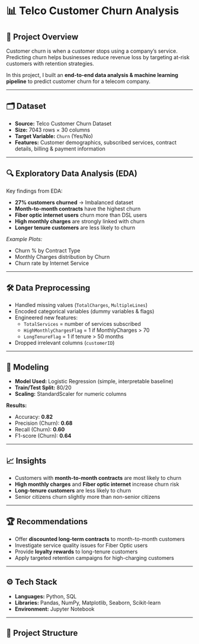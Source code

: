 # 📊 Telco Customer Churn Analysis

## 📌 Project Overview
Customer churn is when a customer stops using a company’s service. Predicting churn helps businesses reduce revenue loss by targeting at-risk customers with retention strategies.  

In this project, I built an **end-to-end data analysis & machine learning pipeline** to predict customer churn for a telecom company.  

---

## 🗂️ Dataset
- **Source:** Telco Customer Churn Dataset  
- **Size:** 7043 rows × 30 columns  
- **Target Variable:** `Churn` (Yes/No)  
- **Features:** Customer demographics, subscribed services, contract details, billing & payment information  

---

## 🔍 Exploratory Data Analysis (EDA)
Key findings from EDA:
- **27% customers churned** → Imbalanced dataset  
- **Month-to-month contracts** have the highest churn  
- **Fiber optic internet users** churn more than DSL users  
- **High monthly charges** are strongly linked with churn  
- **Longer tenure customers** are less likely to churn  

*Example Plots:*  
- Churn % by Contract Type  
- Monthly Charges distribution by Churn  
- Churn rate by Internet Service  

---

## 🛠️ Data Preprocessing
- Handled missing values (`TotalCharges`, `MultipleLines`)  
- Encoded categorical variables (dummy variables & flags)  
- Engineered new features:  
  - `TotalServices` = number of services subscribed  
  - `HighMonthlyChargesFlag` = 1 if MonthlyCharges > 70  
  - `LongTenureFlag` = 1 if tenure > 50 months  
- Dropped irrelevant columns (`customerID`)  

---

## 🤖 Modeling
- **Model Used:** Logistic Regression (simple, interpretable baseline)  
- **Train/Test Split:** 80/20  
- **Scaling:** StandardScaler for numeric columns  

**Results:**  
- Accuracy: **0.82**  
- Precision (Churn): **0.68**  
- Recall (Churn): **0.60**  
- F1-score (Churn): **0.64**  

---

## 📈 Insights
- Customers with **month-to-month contracts** are most likely to churn  
- **High monthly charges** and **Fiber optic internet** increase churn risk  
- **Long-tenure customers** are less likely to churn  
- Senior citizens churn slightly more than non-senior citizens  

---

## 🏆 Recommendations
- Offer **discounted long-term contracts** to month-to-month customers  
- Investigate service quality issues for Fiber Optic users  
- Provide **loyalty rewards** to long-tenure customers  
- Apply targeted retention campaigns for high-charging customers  

---

## ⚙️ Tech Stack
- **Languages:** Python, SQL  
- **Libraries:** Pandas, NumPy, Matplotlib, Seaborn, Scikit-learn  
- **Environment:** Jupyter Notebook  

---

## 📂 Project Structure
